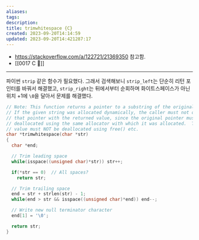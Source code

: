 ```yaml
---
aliases: 
tags: 
description:
title: trimwhitespace {C}
created: 2023-09-20T14:14:59
updated: 2023-09-20T14:421287:17
---
```

- <https://stackoverflow.com/a/122721/21369350> 참고함.
- [[0017 C 🍎]]
___
파이썬 `strip` 같은 함수가 필요했다. 그래서 검색해보니 `strip_left`는 단순히 리턴 포인터를 바꿔서 해결했고, `strip_right`는 뒤에서부터 순회하며 화이트스페이스가 아닌 위치 +1에 `\0`을 달아서 문제를 해결했다.

```c
// Note: This function returns a pointer to a substring of the original string.
// If the given string was allocated dynamically, the caller must not overwrite
// that pointer with the returned value, since the original pointer must be
// deallocated using the same allocator with which it was allocated.  The return
// value must NOT be deallocated using free() etc.
char *trimwhitespace(char *str)
{
  char *end;

  // Trim leading space
  while(isspace((unsigned char)*str)) str++;

  if(*str == 0)  // All spaces?
    return str;

  // Trim trailing space
  end = str + strlen(str) - 1;
  while(end > str && isspace((unsigned char)*end)) end--;

  // Write new null terminator character
  end[1] = '\0';

  return str;
}
```

